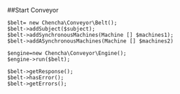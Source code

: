 ##Start Conveyor

    $belt= new Chencha\Conveyor\Belt();
    $belt->addSubject($subject);
    $belt->addSynchronousMachines(Machine [] $machines1);
    $belt->addASynchronousMachines(Machine [] $machines2)
    
    $engine=new Chencha\Conveyor\Engine();
    $engine->run($belt);
    
    $belt->getResponse();
    $belt->hasError();
    $belt->getErrors();
    
    
    